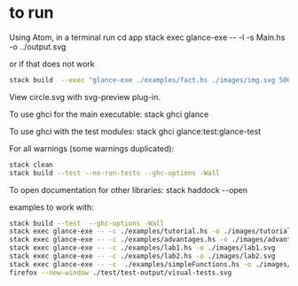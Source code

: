 # to run

Using Atom, in a terminal run
cd app
stack exec glance-exe -- -l -s Main.hs -o ../output.svg

or if that does not work
<!-- stack build  --exec "glance-exe -o output.svg -w 500" -->
```bash
stack build  --exec "glance-exe ./examples/fact.hs ./images/img.svg 500"
```

View circle.svg with svg-preview plug-in.

To use ghci for the main executable:
stack ghci glance

To use ghci with the test modules:
stack ghci glance:test:glance-test

For all warnings (some warnings duplicated):

```bash
stack clean
stack build --test --no-run-tests --ghc-options -Wall
```

To open documentation for other libraries:
stack haddock --open <package-name>

examples to work with:

```bash
stack build --test  --ghc-options -Wall
stack exec glance-exe -- -c ./examples/tutorial.hs -o ./images/tutorial.svg
stack exec glance-exe -- -c ./examples/advantages.hs -o ./images/advantages.svg
stack exec glance-exe -- -c ./examples/lab1.hs -o ./images/lab1.svg
stack exec glance-exe -- -c ./examples/lab2.hs -o ./images/lab2.svg
stack exec glance-exe -- -c  ./examples/simpleFunctions.hs -o ./images/simpleFunctions.svg
firefox --new-window ./test/test-output/visual-tests.svg
```
